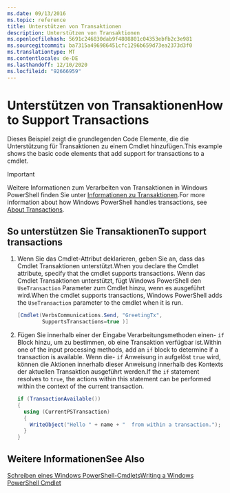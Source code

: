 ```yaml
---
ms.date: 09/13/2016
ms.topic: reference
title: Unterstützen von Transaktionen
description: Unterstützen von Transaktionen
ms.openlocfilehash: 5691c246830dab9f4808801c04353ebfb2c3e981
ms.sourcegitcommit: ba7315a496986451cfc1296b659d73ea2373d3f0
ms.translationtype: MT
ms.contentlocale: de-DE
ms.lasthandoff: 12/10/2020
ms.locfileid: "92666959"
---
```

# <a name="how-to-support-transactions"></a><span data-ttu-id="308dc-103">Unterstützen von Transaktionen</span><span class="sxs-lookup"><span data-stu-id="308dc-103">How to Support Transactions</span></span>

<span data-ttu-id="308dc-104">Dieses Beispiel zeigt die grundlegenden Code Elemente, die die Unterstützung für Transaktionen zu einem Cmdlet hinzufügen.</span><span class="sxs-lookup"><span data-stu-id="308dc-104">This example shows the basic code elements that add support for transactions to a cmdlet.</span></span>

> [!IMPORTANT]
> <span data-ttu-id="308dc-105">Weitere Informationen zum Verarbeiten von Transaktionen in Windows PowerShell finden Sie unter [Informationen zu Transaktionen][about_Transactions].</span><span class="sxs-lookup"><span data-stu-id="308dc-105">For more information about how Windows PowerShell handles transactions, see [About Transactions][about_Transactions].</span></span>

## <a name="to-support-transactions"></a><span data-ttu-id="308dc-106">So unterstützen Sie Transaktionen</span><span class="sxs-lookup"><span data-stu-id="308dc-106">To support transactions</span></span>

1. <span data-ttu-id="308dc-107">Wenn Sie das Cmdlet-Attribut deklarieren, geben Sie an, dass das Cmdlet Transaktionen unterstützt.</span><span class="sxs-lookup"><span data-stu-id="308dc-107">When you declare the Cmdlet attribute, specify that the cmdlet supports transactions.</span></span>
   <span data-ttu-id="308dc-108">Wenn das Cmdlet Transaktionen unterstützt, fügt Windows PowerShell den `UseTransaction` Parameter zum Cmdlet hinzu, wenn es ausgeführt wird.</span><span class="sxs-lookup"><span data-stu-id="308dc-108">When the cmdlet supports transactions, Windows PowerShell adds the `UseTransaction` parameter to the cmdlet when it is run.</span></span>

    ```csharp
    [Cmdlet(VerbsCommunications.Send, "GreetingTx",
            SupportsTransactions=true )]
    ```

2. <span data-ttu-id="308dc-109">Fügen Sie innerhalb einer der Eingabe Verarbeitungsmethoden einen- `if` Block hinzu, um zu bestimmen, ob eine Transaktion verfügbar ist.</span><span class="sxs-lookup"><span data-stu-id="308dc-109">Within one of the input processing methods, add an `if` block to determine if a transaction is available.</span></span>
   <span data-ttu-id="308dc-110">Wenn die- `if` Anweisung in aufgelöst `true` wird, können die Aktionen innerhalb dieser Anweisung innerhalb des Kontexts der aktuellen Transaktion ausgeführt werden.</span><span class="sxs-lookup"><span data-stu-id="308dc-110">If the `if` statement resolves to `true`, the actions within this statement can be performed within the context of the current transaction.</span></span>

    ```csharp
    if (TransactionAvailable())
    {
      using (CurrentPSTransaction)
      {
        WriteObject("Hello " + name + "  from within a transaction.");
      }
    }
    ```

## <a name="see-also"></a><span data-ttu-id="308dc-111">Weitere Informationen</span><span class="sxs-lookup"><span data-stu-id="308dc-111">See Also</span></span>

[<span data-ttu-id="308dc-112">Schreiben eines Windows PowerShell-Cmdlets</span><span class="sxs-lookup"><span data-stu-id="308dc-112">Writing a Windows PowerShell Cmdlet</span></span>](./writing-a-windows-powershell-cmdlet.md)

<!-- External URLs -->

[about_Transactions]: /powershell/module/Microsoft.PowerShell.Core/About/about_Transactions
